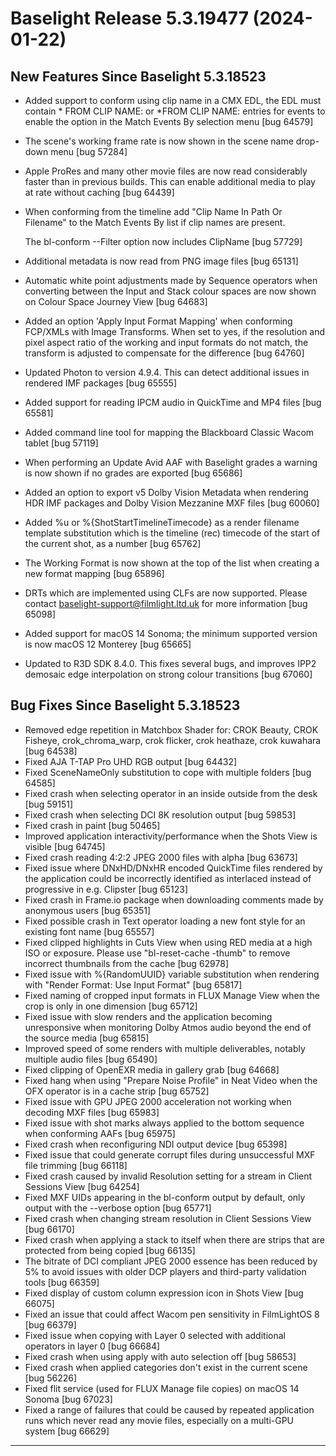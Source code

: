 # Baselight Release 5.3.19477 (2024-01-22)



## New Features Since Baselight 5.3.18523

* Added support to conform using clip name in a CMX EDL, the EDL must contain \* FROM CLIP NAME: or \*FROM CLIP NAME: entries for events to enable the option in the Match Events By selection menu \[bug 64579]
* The scene's working frame rate is now shown in the scene name drop-down menu \[bug 57284]
* Apple ProRes and many other movie files are now read considerably faster than in previous builds. This can enable additional media to play at rate without caching \[bug 64439]
*   When conforming from the timeline add "Clip Name In Path Or Filename" to the Match Events By list if clip names are present.

    The bl-conform --Filter option now includes ClipName \[bug 57729]
* Additional metadata is now read from PNG image files \[bug 65131]
* Automatic white point adjustments made by Sequence operators when converting between the Input and Stack colour spaces are now shown on Colour Space Journey View \[bug 64683]
* Added an option 'Apply Input Format Mapping' when conforming FCP/XMLs with Image Transforms. When set to yes, if the resolution and pixel aspect ratio of the working and input formats do not match, the transform is adjusted to compensate for the difference \[bug 64760]
* Updated Photon to version 4.9.4. This can detect additional issues in rendered IMF packages \[bug 65555]
* Added support for reading IPCM audio in QuickTime and MP4 files \[bug 65581]
* Added command line tool for mapping the Blackboard Classic Wacom tablet \[bug 57119]
* When performing an Update Avid AAF with Baselight grades a warning is now shown if no grades are exported \[bug 65686]
* Added an option to export v5 Dolby Vision Metadata when rendering HDR IMF packages and Dolby Vision Mezzanine MXF files \[bug 60060]
* Added %u or %{ShotStartTimelineTimecode} as a render filename template substitution which is the timeline (rec) timecode of the start of the current shot, as a number \[bug 65762]
* The Working Format is now shown at the top of the list when creating a new format mapping \[bug 65896]
* DRTs which are implemented using CLFs are now supported. Please contact baselight-support@filmlight.ltd.uk for more information \[bug 65098]
* Added support for macOS 14 Sonoma; the minimum supported version is now macOS 12 Monterey \[bug 65665]
* Updated to R3D SDK 8.4.0. This fixes several bugs, and improves IPP2 demosaic edge interpolation on strong colour transitions \[bug 67060]

## Bug Fixes Since Baselight 5.3.18523

* Removed edge repetition in Matchbox Shader for: CROK Beauty, CROK Fisheye, crok\_chroma\_warp, crok flicker, crok heathaze, crok kuwahara \[bug 64538]
* Fixed AJA T-TAP Pro UHD RGB output \[bug 64432]
* Fixed SceneNameOnly substitution to cope with multiple folders \[bug 64585]
* Fixed crash when selecting operator in an inside outside from the desk \[bug 59151]
* Fixed crash when selecting DCI 8K resolution output \[bug 59853]
* Fixed crash in paint \[bug 50465]
* Improved application interactivity/performance when the Shots View is visible \[bug 64745]
* Fixed crash reading 4:2:2 JPEG 2000 files with alpha \[bug 63673]
* Fixed issue where DNxHD/DNxHR encoded QuickTime files rendered by the application could be incorrectly identified as interlaced instead of progressive in e.g. Clipster \[bug 65123]
* Fixed crash in Frame.io package when downloading comments made by anonymous users \[bug 65351]
* Fixed possible crash in Text operator loading a new font style for an existing font name \[bug 65557]
* Fixed clipped highlights in Cuts View when using RED media at a high ISO or exposure. Please use "bl-reset-cache -thumb" to remove incorrect thumbnails from the cache \[bug 62978]
* Fixed issue with %{RandomUUID} variable substitution when rendering with "Render Format: Use Input Format" \[bug 65817]
* Fixed naming of cropped input formats in FLUX Manage View when the crop is only in one dimension \[bug 65712]
* Fixed issue with slow renders and the application becoming unresponsive when monitoring Dolby Atmos audio beyond the end of the source media \[bug 65815]
* Improved speed of some renders with multiple deliverables, notably multiple audio files \[bug 65490]
* Fixed clipping of OpenEXR media in gallery grab \[bug 64668]
* Fixed hang when using "Prepare Noise Profile" in Neat Video when the OFX operator is in a cache strip \[bug 65752]
* Fixed issue with GPU JPEG 2000 acceleration not working when decoding MXF files \[bug 65983]
* Fixed issue with shot marks always applied to the bottom sequence when conforming AAFs \[bug 65975]
* Fixed crash when reconfiguring NDI output device \[bug 65398]
* Fixed issue that could generate corrupt files during unsuccessful MXF file trimming \[bug 66118]
* Fixed crash caused by invalid Resolution setting for a stream in Client Sessions View \[bug 64254]
* Fixed MXF UIDs appearing in the bl-conform output by default, only output with the --verbose option \[bug 65771]
* Fixed crash when changing stream resolution in Client Sessions View \[bug 66170]
* Fixed crash when applying a stack to itself when there are strips that are protected from being copied \[bug 66135]
* The bitrate of DCI compliant JPEG 2000 essence has been reduced by 5% to avoid issues with older DCP players and third-party validation tools \[bug 66359]
* Fixed display of custom column expression icon in Shots View \[bug 66075]
* Fixed an issue that could affect Wacom pen sensitivity in FilmLightOS 8 \[bug 66379]
* Fixed issue when copying with Layer 0 selected with additional operators in layer 0 \[bug 66684]
* Fixed crash when using apply with auto selection off \[bug 58653]
* Fixed crash when applied categories don't exist in the current scene \[bug 56226]
* Fixed flit service (used for FLUX Manage file copies) on macOS 14 Sonoma \[bug 67023]
* Fixed a range of failures that could be caused by repeated application runs which never read any movie files, especially on a multi-GPU system \[bug 66629]

***
